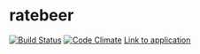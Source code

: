 # ratebeer
[![Build Status](https://travis-ci.org/glvv/ratebeer.png)](https://travis-ci.org/glvv/ratebeer)
[![Code Climate](https://codeclimate.com/github/glvv/ratebeer.png)](https://codeclimate.com/github/glvv/ratebeer)
[Link to application](https://rocky-lowlands-67751.herokuapp.com/)
